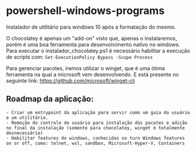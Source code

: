 # powershell-windows-programs
Instalador de utilitário para windows 10 após a formatação do mesmo.

O chocolatey é apenas um "add-on" visto que, apenas o instalaremos, porém é uma boa ferramenta para desenvolvimento nativo no windows.
Para executar o instalador_chocolatey.ps1 é necessário habilitar a execução de scripts com: ```Set-ExecutionPolicy Bypass -Scope Process``` 

Para gerenciar pacotes, iremos utilizar o winget, que é uma ótima ferramenta na qual a microsoft vem desenvolvendo.
E está presente no seguinte link: https://github.com/microsoft/winget-cli


## Roadmap da aplicação:

    - Criar um entrypoint da aplicação para servir como um guia do usuário e um utilitário.
    - Remoção do controle de usuário para instalação dos pacotes e adição no final da instalação (somente para chocolatey, winget é totalmente desnecessário)
    - Habilitar features do windows, conhecidas no turn Windows features on or off, como: telnet, wsl, sandbox, Microsoft-Hyper-V, Containers
